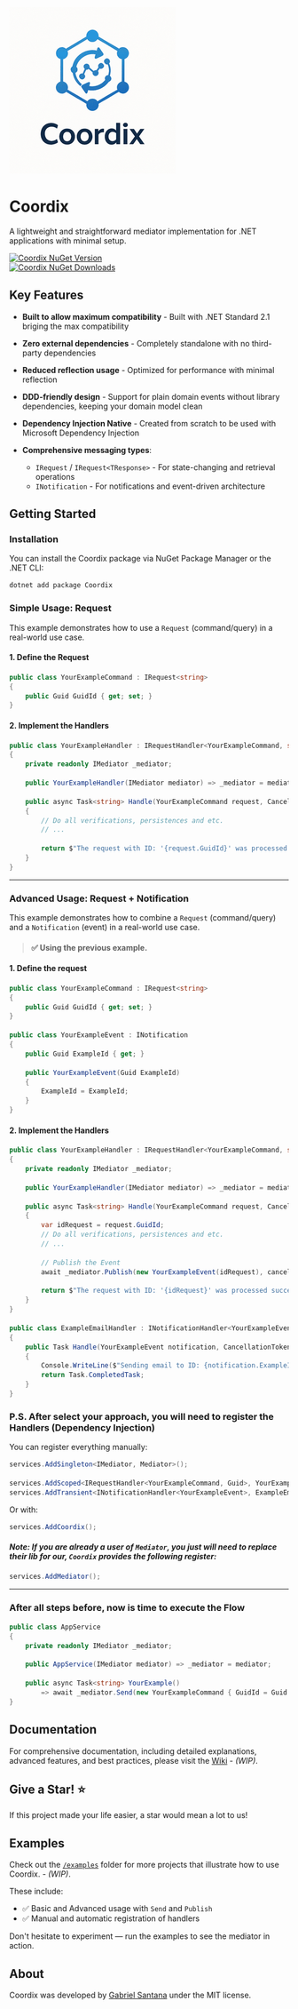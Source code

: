 [![Coordix logo](../assets/logo-300-300.png)](https://github.com/gabriel-sisjr/coordix)

# Coordix

A lightweight and straightforward mediator implementation for .NET applications with minimal setup.

[![Coordix NuGet Version](https://img.shields.io/nuget/vpre/Coordix.svg)](https://www.nuget.org/packages/coordix)  
[![Coordix NuGet Downloads](https://img.shields.io/nuget/dt/Coordix.svg)](https://codecov.io/gh/gabriel-sisjr/coordix)

## Key Features

- **Built to allow maximum compatibility** - Built with .NET Standard 2.1 briging the max compatibility
- **Zero external dependencies** - Completely standalone with no third-party dependencies
- **Reduced reflection usage** - Optimized for performance with minimal reflection
- **DDD-friendly design** - Support for plain domain events without library dependencies, keeping your domain model clean
- **Dependency Injection Native** - Created from scratch to be used with Microsoft Dependency Injection
- **Comprehensive messaging types**:

  - `IRequest` / `IRequest<TResponse>` - For state-changing and retrieval operations
  - `INotification` - For notifications and event-driven architecture

## Getting Started

### Installation

You can install the Coordix package via NuGet Package Manager or the .NET CLI:

```bash
dotnet add package Coordix
```

### Simple Usage: Request

This example demonstrates how to use a `Request` (command/query) in a real-world use case.

#### 1. Define the Request

```csharp
public class YourExampleCommand : IRequest<string>
{
    public Guid GuidId { get; set; }
}
```

#### 2. Implement the Handlers

```csharp
public class YourExampleHandler : IRequestHandler<YourExampleCommand, string>
{
    private readonly IMediator _mediator;

    public YourExampleHandler(IMediator mediator) => _mediator = mediator;

    public async Task<string> Handle(YourExampleCommand request, CancellationToken cancellationToken)
    {
        // Do all verifications, persistences and etc.
        // ...

        return $"The request with ID: '{request.GuidId}' was processed successfully.";
    }
}
```

---

### Advanced Usage: Request + Notification

This example demonstrates how to combine a `Request` (command/query) and a `Notification` (event) in a real-world use case.

> #### ✅ Using the previous example.

#### 1. Define the request

```csharp
public class YourExampleCommand : IRequest<string>
{
    public Guid GuidId { get; set; }
}

public class YourExampleEvent : INotification
{
    public Guid ExampleId { get; }

    public YourExampleEvent(Guid ExampleId)
    {
        ExampleId = ExampleId;
    }
}
```

#### 2. Implement the Handlers

```csharp
public class YourExampleHandler : IRequestHandler<YourExampleCommand, string>
{
    private readonly IMediator _mediator;

    public YourExampleHandler(IMediator mediator) => _mediator = mediator;

    public async Task<string> Handle(YourExampleCommand request, CancellationToken cancellationToken)
    {
        var idRequest = request.GuidId;
        // Do all verifications, persistences and etc.
        // ...

        // Publish the Event
        await _mediator.Publish(new YourExampleEvent(idRequest), cancellationToken);

        return $"The request with ID: '{idRequest}' was processed successfully.";
    }
}

public class ExampleEmailHandler : INotificationHandler<YourExampleEvent>
{
    public Task Handle(YourExampleEvent notification, CancellationToken cancellationToken)
    {
        Console.WriteLine($"Sending email to ID: {notification.ExampleId}");
        return Task.CompletedTask;
    }
}
```

### P.S. After select your approach, you will need to register the Handlers (Dependency Injection)

You can register everything manually:

```csharp
services.AddSingleton<IMediator, Mediator>();

services.AddScoped<IRequestHandler<YourExampleCommand, Guid>, YourExampleHandler>(); // or Transient.
services.AddTransient<INotificationHandler<YourExampleEvent>, ExampleEmailHandler>(); // or Scoped
```

Or with:

```csharp
services.AddCoordix();
```

#### _**Note: If you are already a user of `Mediator`, you just will need to replace their lib for our, `Coordix` provides the following register:**_

```csharp
services.AddMediator();
```

---

### After all steps before, now is time to execute the Flow

```csharp
public class AppService
{
    private readonly IMediator _mediator;

    public AppService(IMediator mediator) => _mediator = mediator;

    public async Task<string> YourExample()
        => await _mediator.Send(new YourExampleCommand { GuidId = Guid.NewGuid() });
}
```

## Documentation

For comprehensive documentation, including detailed explanations, advanced features, and best practices, please visit the [Wiki](#) - _(WIP)_.

## Give a Star! ⭐

If this project made your life easier, a star would mean a lot to us!

## Examples

Check out the [`/examples`](./examples) folder for more projects that illustrate how to use Coordix. - _(WIP)_.

These include:

- ✅ Basic and Advanced usage with `Send` and `Publish`
- ✅ Manual and automatic registration of handlers

Don't hesitate to experiment — run the examples to see the mediator in action.

## About

Coordix was developed by [Gabriel Santana](https://https://www.linkedin.com/in/gabriel-sisjr/) under the MIT license.
